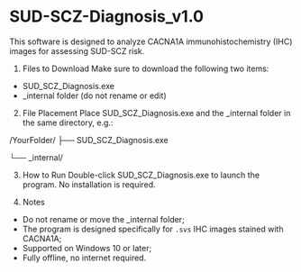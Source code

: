 # SUD-SCZ-Diagnosis_v1.0
This software is designed to analyze CACNA1A immunohistochemistry (IHC) images for assessing SUD-SCZ risk.

1. Files to Download
Make sure to download the following two items:
- SUD_SCZ_Diagnosis.exe
- _internal folder (do not rename or edit)

2. File Placement
Place SUD_SCZ_Diagnosis.exe and the _internal folder in the same directory, e.g.:

/YourFolder/
├── SUD_SCZ_Diagnosis.exe

└── _internal/

3. How to Run
Double-click SUD_SCZ_Diagnosis.exe to launch the program. No installation is required.

4. Notes
- Do not rename or move the _internal folder;
- The program is designed specifically for `.svs` IHC images stained with CACNA1A;
- Supported on Windows 10 or later;
- Fully offline, no internet required.


